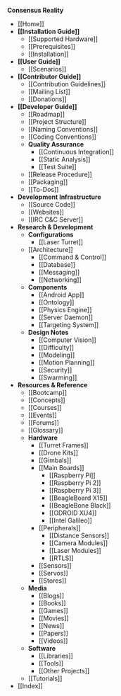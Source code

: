 **Consensus Reality**

* [[Home]]
* **[[Installation Guide]]**
  * [[Supported Hardware]]
  * [[Prerequisites]]
  * [[Installation]]
* **[[User Guide]]**
  * [[Scenarios]]
* **[[Contributor Guide]]**
  * [[Contribution Guidelines]]
  * [[Mailing List]]
  * [[Donations]]
* **[[Developer Guide]]**
  * [[Roadmap]]
  * [[Project Structure]]
  * [[Naming Conventions]]
  * [[Coding Conventions]]
  * **Quality Assurance**
    * [[Continuous Integration]]
    * [[Static Analysis]]
    * [[Test Suite]]
  * [[Release Procedure]]
  * [[Packaging]]
  * [[To-Dos]]
* **Development Infrastructure**
  * [[Source Code]]
  * [[Websites]]
  * [[IRC C&C Server]]
* **Research & Development**
  * **Configurations**
    * [[Laser Turret]]
  * [[Architecture]]
    * [[Command & Control]]
    * [[Database]]
    * [[Messaging]]
    * [[Networking]]
  * **Components**
    * [[Android App]]
    * [[Ontology]]
    * [[Physics Engine]]
    * [[Server Daemon]]
    * [[Targeting System]]
  * **Design Notes**
    * [[Computer Vision]]
    * [[Difficulty]]
    * [[Modeling]]
    * [[Motion Planning]]
    * [[Security]]
    * [[Swarming]]
* **Resources & Reference**
  * [[Bootcamp]]
  * [[Concepts]]
  * [[Courses]]
  * [[Events]]
  * [[Forums]]
  * [[Glossary]]
  * **Hardware**
    * [[Turret Frames]]
    * [[Drone Kits]]
    * [[Gimbals]]
    * [[Main Boards]]
      * [[Raspberry Pi]]
      * [[Raspberry Pi 2]]
      * [[Raspberry Pi 3]]
      * [[BeagleBoard X15]]
      * [[BeagleBone Black]]
      * [[ODROID XU4]]
      * [[Intel Galileo]]
    * [[Peripherals]]
      * [[Distance Sensors]]
      * [[Camera Modules]]
      * [[Laser Modules]]
      * [[RTLS]]
    * [[Sensors]]
    * [[Servos]]
    * [[Stores]]
  * **Media**
    * [[Blogs]]
    * [[Books]]
    * [[Games]]
    * [[Movies]]
    * [[News]]
    * [[Papers]]
    * [[Videos]]
  * **Software**
    * [[Libraries]]
    * [[Tools]]
    * [[Other Projects]]
  * [[Tutorials]]
* [[Index]]
